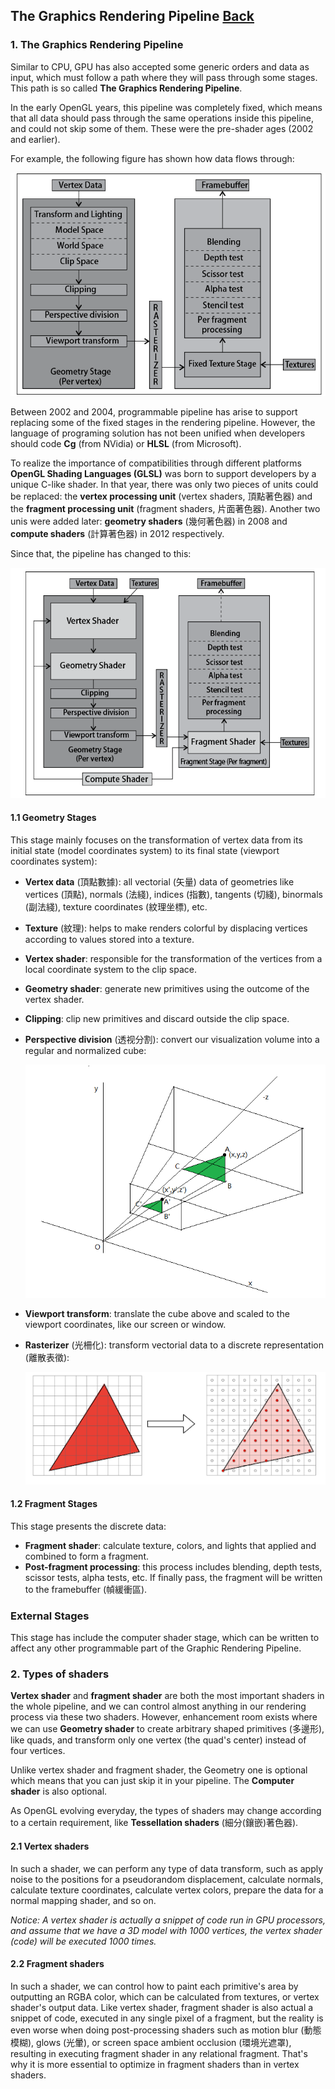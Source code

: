 ## The Graphics Rendering Pipeline [Back](../glsl.md)

### 1. The Graphics Rendering Pipeline

Similar to CPU, GPU has also accepted some generic orders and data as input, which must follow a path where they will pass through some stages. This path is so called **The Graphics Rendering Pipeline**.

In the early OpenGL years, this pipeline was completely fixed, which means that all data should pass through the same operations inside this pipeline, and could not skip some of them. These were the pre-shader ages (2002 and earlier).

For example, the following figure has shown how data flows through:

<p align="center">
<img src="./1.png" />
</p>

Between 2002 and 2004, programmable pipeline has arise to support replacing some of the fixed stages in the rendering pipeline. However, the language of programing solution has not been unified when developers should code **Cg** (from NVidia) or **HLSL** (from Microsoft).

To realize the importance of compatibilities through different platforms **OpenGL Shading Languages (GLSL)** was born to support developers by a unique C-like shader. In that year, there was only two pieces of units could be replaced: the **vertex processing unit** (vertex shaders, 頂點著色器) and the **fragment processing unit** (fragment shaders, 片面著色器). Another two unis were added later: **geometry shaders** (幾何著色器) in 2008 and **compute shaders** (計算著色器) in 2012 respectively.

Since that, the pipeline has changed to this:

<p align="center">
<img src="./2.png" />
</p>

#### 1.1 Geometry Stages

This stage mainly focuses on the transformation of vertex data from its initial state (model coordinates system) to its final state (viewport coordinates system):

- **Vertex data** (頂點數據): all vectorial (矢量) data of geometries like vertices (頂點), normals (法綫), indices (指數), tangents (切綫), binormals (副法綫), texture coordinates (紋理坐標), etc.
- **Texture** (紋理): helps to make renders colorful by displacing vertices according to values stored into a texture.
- **Vertex shader**: responsible for the transformation of the vertices from a local coordinate system to the clip space.
- **Geometry shader**: generate new primitives using the outcome of the vertex shader.
- **Clipping**: clip new primitives and discard outside the clip space.
- **Perspective division** (透视分割): convert our visualization volume into a regular and normalized cube:

  ![](./3.png)

- **Viewport transform**: translate the cube above and scaled to the viewport coordinates, like our screen or window.
- **Rasterizer** (光柵化): transform vectorial data to a discrete representation (離散表徵):

  ![](./4.png)

#### 1.2 Fragment Stages

This stage presents the discrete data:

- **Fragment shader**: calculate texture, colors, and lights that applied and combined to form a fragment.
- **Post-fragment processing**: this process includes blending, depth tests, scissor tests, alpha tests, etc. If finally pass, the fragment will be written to the framebuffer (幀緩衝區).

### External Stages

This stage has include the computer shader stage, which can be written to affect any other programmable part of the Graphic Rendering Pipeline.


### 2. Types of shaders

**Vertex shader** and **fragment shader** are both the most important shaders in the whole pipeline, and we can control almost anything in our rendering process via these two shaders. However, enhancement room exists where we can use **Geometry shader** to create arbitrary shaped primitives (多邊形), like quads, and transform only one vertex (the quad's center) instead of four vertices.

Unlike vertex shader and fragment shader, the Geometry one is optional which means that you can just skip it in your pipeline. The **Computer shader** is also optional.

As OpenGL evolving everyday, the types of shaders may change according to a certain requirement, like **Tessellation shaders** (細分(鑲嵌)著色器).

#### 2.1 Vertex shaders

In such a shader, we can perform any type of data transform, such as apply noise to the positions for a pseudorandom displacement, calculate normals, calculate texture coordinates, calculate vertex colors, prepare the data for a normal mapping shader, and so on.

*Notice: A vertex shader is actually a snippet of code run in GPU processors, and assume that we have a 3D model with 1000 vertices, the vertex shader (code) will be executed 1000 times.*

#### 2.2 Fragment shaders

In such a shader, we can control how to paint each primitive's area by outputting an RGBA color, which can be calculated from textures, or vertex shader's output data. Like vertex shader, fragment shader is also actual a snippet of code, executed in any single pixel of a fragment, but the reality is even worse when doing post-processing shaders such as motion blur (動態模糊), glows (光暈), or screen space ambient occlusion (環境光遮罩), resulting in executing fragment shader in any relational fragment. That's why it is more essential to optimize in fragment shaders than in vertex shaders.
